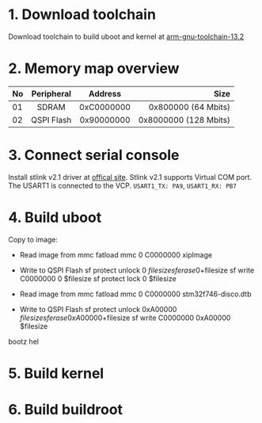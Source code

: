 # 1. Download toolchain
Download toolchain to build uboot and kernel at [arm-gnu-toolchain-13.2](https://developer.arm.com/-/media/Files/downloads/gnu/13.2.rel1/binrel/arm-gnu-toolchain-13.2.rel1-x86_64-arm-none-eabi.tar.xz?rev=e434b9ea4afc4ed7998329566b764309&hash=CA590209F5774EE1C96E6450E14A3E26)

# 2. Memory map overview
| No | Peripheral | Address | Size |
|:---|:----------:|:---------:|-----------:|
|01| SDRAM|0xC0000000|0x800000 (64 Mbits)|
|02| QSPI Flash|0x90000000|0x8000000 (128 Mbits)|

# 3. Connect serial console
Install stlink v2.1 driver at [offical site](https://www.st.com/en/development-tools/stsw-link009.html). Stlink v2.1 supports Virtual COM port. The USART1 is connected to the VCP. `USART1_TX: PA9`, `USART1_RX: PB7`

# 4. Build uboot


Copy to image:
- Read image from mmc
fatload mmc 0 C0000000 xipImage
- Write to QSPI Flash
sf protect unlock 0 $filesize
sf erase 0 +$filesize
sf write C0000000 0 $filesize
sf protect lock 0 $filesize

- Read image from mmc
fatload mmc 0 C0000000 stm32f746-disco.dtb
- Write to QSPI Flash
sf protect unlock 0xA00000 $filesize
sf erase 0xA00000 +$filesize
sf write C0000000 0xA00000 $filesize

bootz hel
# 5. Build kernel

# 6. Build buildroot

